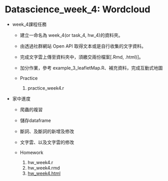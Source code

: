 # Datascience_week_4: Wordcloud
- week_4課程任務

  - 建立一命名為 week_4(or task_4, hw_4)的資料夾。
  - 由透過社群網站 Open API 取得文本或是自行收集的文字資料。
  - 完成文字雲上傳至資料夾中，須繳交兩份檔案[.Rmd, .html)]。
  - 加分作業，參考 example_3_leafletMap.R、補充資料，完成互動式地圖

  - Practice
  
      1. practice_week4.r
    
- 家中進度

  - 爬蟲的複習
  - 儲存dataframe
  - 斷詞、及斷詞的新增及修改
  - 文字雲、以及文字雲的修改
  - Homework 
  
     1. hw_week4.r
     2. hw_week4.rmd
     3. [hw_week4.html](https://yitingpeng.github.io/datascience/week_4/hw_week4/homework_week4.html)
 
